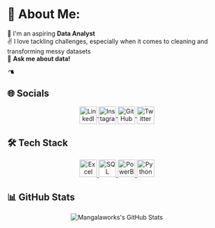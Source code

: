 <h1 class="heading-element" dir="auto">💫 About Me:</h1>

🔖 I'm an aspiring **Data Analyst**  
✌️ I love tackling challenges, especially when it comes to cleaning and transforming messy datasets  
🤝 **Ask me about data!**

<a id="user-content-socials" class="anchor" aria-label="Permalink: 🌐 Socials:" href="#-socials">
  <svg class="octicon octicon-link" viewBox="0 0 16 16" version="1.1" width="16" height="16" aria-hidden="true">
    <path fill-rule="evenodd" d="M11 5h3.5a.5.5 0 0 1 .5.5V9h-1V6H12V5zM10 4h4a1 1 0 0 1 1 1v6a1 1 0 0 1-1 1h-4a1 1 0 0 1-1-1V5a1 1 0 0 1 1-1zM3 7a3 3 0 1 1 6 0v2h-1V7a2 2 0 1 0-4 0v2H3V7z"/>
  </svg>
</a>

## 🌐 Socials

<p align="center">
  <a href="https://www.linkedin.com/in/Mangalanageshwari" target="blank">
    <img align="center" src="https://img.icons8.com/color/48/000000/linkedin.png" alt="LinkedIn" height="40" width="40" />
  </a>
  <a href="https://www.instagram.com/your-instagram/" target="blank">
    <img align="center" src="https://img.icons8.com/color/48/000000/instagram-new.png" alt="Instagram" height="40" width="40" />
  </a>
  <a href="https://github.com/mangalaworks" target="blank">
    <img align="center" src="https://img.icons8.com/color/48/000000/github.png" alt="GitHub" height="40" width="40" />
  </a>
  <a href="https://twitter.com/your-twitter" target="blank">
    <img align="center" src="https://img.icons8.com/color/48/000000/twitter.png" alt="Twitter" height="40" width="40" />
  </a>
</p>

## 🛠️ Tech Stack

<p align="center">
  <a href="https://www.microsoft.com/en-us/microsoft-365/excel" target="_blank"> <img src="https://img.icons8.com/color/48/000000/microsoft-excel-2019--v1.png" alt="Excel" width="40" height="40"/> </a>
  <a href="https://www.mysql.com/" target="_blank"> <img src="https://img.icons8.com/ios-filled/50/000000/mysql-logo.png" alt="SQL" width="40" height="40"/> </a>
  <a href="https://powerbi.microsoft.com/" target="_blank"> <img src="https://img.icons8.com/color/48/000000/power-bi.png" alt="PowerBI" width="40" height="40"/> </a>
  <a href="https://www.python.org/" target="_blank"> <img src="https://img.icons8.com/color/48/000000/python--v1.png" alt="Python" width="40" height="40"/> </a>
</p>

## 📊 GitHub Stats

<p align="center">
  <img src="https://github-readme-stats.vercel.app/api?username=mangalaworks&show_icons=true&count_private=true&hide_title=true&hide=prs&theme=radical" alt="Mangalaworks's GitHub Stats" />
</p>
